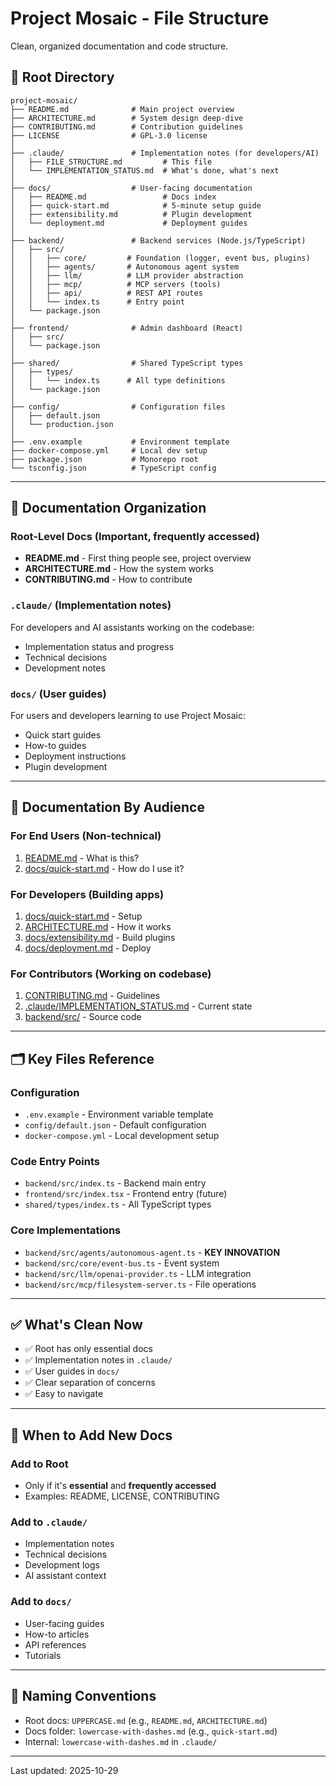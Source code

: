 # Project Mosaic - File Structure

Clean, organized documentation and code structure.

## 📂 Root Directory

```
project-mosaic/
├── README.md              # Main project overview
├── ARCHITECTURE.md        # System design deep-dive
├── CONTRIBUTING.md        # Contribution guidelines
├── LICENSE                # GPL-3.0 license
│
├── .claude/               # Implementation notes (for developers/AI)
│   ├── FILE_STRUCTURE.md         # This file
│   └── IMPLEMENTATION_STATUS.md  # What's done, what's next
│
├── docs/                  # User-facing documentation
│   ├── README.md                 # Docs index
│   ├── quick-start.md            # 5-minute setup guide
│   ├── extensibility.md          # Plugin development
│   └── deployment.md             # Deployment guides
│
├── backend/               # Backend services (Node.js/TypeScript)
│   ├── src/
│   │   ├── core/         # Foundation (logger, event bus, plugins)
│   │   ├── agents/       # Autonomous agent system
│   │   ├── llm/          # LLM provider abstraction
│   │   ├── mcp/          # MCP servers (tools)
│   │   ├── api/          # REST API routes
│   │   └── index.ts      # Entry point
│   └── package.json
│
├── frontend/              # Admin dashboard (React)
│   ├── src/
│   └── package.json
│
├── shared/                # Shared TypeScript types
│   ├── types/
│   │   └── index.ts      # All type definitions
│   └── package.json
│
├── config/                # Configuration files
│   ├── default.json
│   └── production.json
│
├── .env.example           # Environment template
├── docker-compose.yml     # Local dev setup
├── package.json           # Monorepo root
└── tsconfig.json          # TypeScript config
```

---

## 📖 Documentation Organization

### Root-Level Docs (Important, frequently accessed)
- **README.md** - First thing people see, project overview
- **ARCHITECTURE.md** - How the system works
- **CONTRIBUTING.md** - How to contribute

### `.claude/` (Implementation notes)
For developers and AI assistants working on the codebase:
- Implementation status and progress
- Technical decisions
- Development notes

### `docs/` (User guides)
For users and developers learning to use Project Mosaic:
- Quick start guides
- How-to guides
- Deployment instructions
- Plugin development

---

## 🎯 Documentation By Audience

### For End Users (Non-technical)
1. [README.md](../README.md) - What is this?
2. [docs/quick-start.md](../docs/quick-start.md) - How do I use it?

### For Developers (Building apps)
1. [docs/quick-start.md](../docs/quick-start.md) - Setup
2. [ARCHITECTURE.md](../ARCHITECTURE.md) - How it works
3. [docs/extensibility.md](../docs/extensibility.md) - Build plugins
4. [docs/deployment.md](../docs/deployment.md) - Deploy

### For Contributors (Working on codebase)
1. [CONTRIBUTING.md](../CONTRIBUTING.md) - Guidelines
2. [.claude/IMPLEMENTATION_STATUS.md](IMPLEMENTATION_STATUS.md) - Current state
3. [backend/src/](../backend/src/) - Source code

---

## 🗂️ Key Files Reference

### Configuration
- `.env.example` - Environment variable template
- `config/default.json` - Default configuration
- `docker-compose.yml` - Local development setup

### Code Entry Points
- `backend/src/index.ts` - Backend main entry
- `frontend/src/index.tsx` - Frontend entry (future)
- `shared/types/index.ts` - All TypeScript types

### Core Implementations
- `backend/src/agents/autonomous-agent.ts` - **KEY INNOVATION**
- `backend/src/core/event-bus.ts` - Event system
- `backend/src/llm/openai-provider.ts` - LLM integration
- `backend/src/mcp/filesystem-server.ts` - File operations

---

## ✅ What's Clean Now

- ✅ Root has only essential docs
- ✅ Implementation notes in `.claude/`
- ✅ User guides in `docs/`
- ✅ Clear separation of concerns
- ✅ Easy to navigate

---

## 🔄 When to Add New Docs

### Add to Root
- Only if it's **essential** and **frequently accessed**
- Examples: README, LICENSE, CONTRIBUTING

### Add to `.claude/`
- Implementation notes
- Technical decisions
- Development logs
- AI assistant context

### Add to `docs/`
- User-facing guides
- How-to articles
- API references
- Tutorials

---

## 📝 Naming Conventions

- Root docs: `UPPERCASE.md` (e.g., `README.md`, `ARCHITECTURE.md`)
- Docs folder: `lowercase-with-dashes.md` (e.g., `quick-start.md`)
- Internal: `lowercase-with-dashes.md` in `.claude/`

---

Last updated: 2025-10-29
